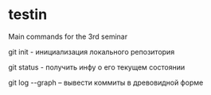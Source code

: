 # testin
Main commands for the 3rd seminar

git init - инициализация локального репозитория

git status - получить инфу о его текущем состоянии

git log --graph – вывести коммиты в древовидной форме 